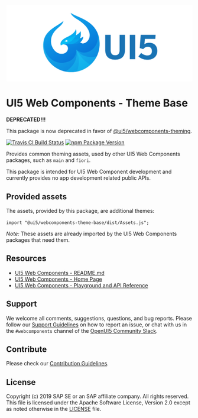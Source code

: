 ![UI5 icon](https://raw.githubusercontent.com/SAP/ui5-webcomponents/master/docs/images/UI5_logo_wide.png)

# UI5 Web Components - Theme Base

**DEPRECATED!!!**

This package is now deprecated in favor of [@ui5/webcomponents-theming](https://www.npmjs.com/package/@ui5/webcomponents-theming).

[![Travis CI Build Status](https://travis-ci.org/SAP/ui5-webcomponents.svg?branch=master)](https://travis-ci.org/SAP/ui5-webcomponents)
[![npm Package Version](https://badge.fury.io/js/%40ui5%2Fwebcomponents.svg)](https://www.npmjs.com/package/@ui5/webcomponents)

Provides common theming assets, used by other UI5 Web Components packages, such as `main` and `fiori`.

This package is intended for UI5 Web Component development and currently provides no app development related public APIs.

## Provided assets

The assets, provided by this package, are additional themes:

`import "@ui5/webcomponents-theme-base/dist/Assets.js";`

*Note:* These assets are already imported by the UI5 Web Components packages that need them.

## Resources
- [UI5 Web Components - README.md](https://github.com/SAP/ui5-webcomponents/blob/master/README.md)
- [UI5 Web Components - Home Page](https://sap.github.io/ui5-webcomponents)
- [UI5 Web Components - Playground and API Reference](https://sap.github.io/ui5-webcomponents/playground/)

## Support
We welcome all comments, suggestions, questions, and bug reports. Please follow our [Support Guidelines](https://github.com/SAP/ui5-webcomponents/blob/master/SUPPORT.md#-content) on how to report an issue, or chat with us in the `#webcomponents` channel of the [OpenUI5 Community Slack](https://join-ui5-slack.herokuapp.com/).

## Contribute
Please check our [Contribution Guidelines](https://github.com/SAP/ui5-webcomponents/blob/master/docs/6-contributing/02-conventions-and-guidelines.md).

## License
Copyright (c) 2019 SAP SE or an SAP affiliate company. All rights reserved.
This file is licensed under the Apache Software License, Version 2.0 except as noted otherwise in the [LICENSE](https://github.com/SAP/ui5-webcomponents/blob/master/LICENSE.txt) file.
